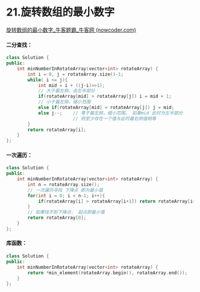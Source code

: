 # 21.旋转数组的最小数字

[旋转数组的最小数字_牛客题霸_牛客网 (nowcoder.com)](https://www.nowcoder.com/practice/9f3231a991af4f55b95579b44b7a01ba?tpId=295&tags=&title=&difficulty=0&judgeStatus=0&rp=0&sourceUrl=%2Fexam%2Foj%3Fpage%3D1%26tab%3D%E7%AE%97%E6%B3%95%E7%AF%87%26topicId%3D295)



#### 二分查找：

```c++
class Solution {
public:
    int minNumberInRotateArray(vector<int> rotateArray) {
        int i = 0, j = rotateArray.size()-1;
        while( i <= j){
            int mid = i + ((j-i)>>1);
            // 大于最左侧，去左半部分
            if(rotateArray[mid] > rotateArray[j]) i = mid + 1;   
            // 小于最左侧，缩小范围 
            else if(rotateArray[mid] < rotateArray[j]) j = mid;    
            else j--;    // 等于最左侧，缩小范围。 如果mid 此时为左半部分
                         // 则至少存在一个值与此时最右侧值相等
        }
        return rotateArray[i];
    }
};
```



#### 一次遍历：

```c++
class Solution {
public:
    int minNumberInRotateArray(vector<int> rotateArray) {
        int n = rotateArray.size();
        // 一次遍历寻找 下降点 即为最小值
        for(int i = 0; i < n-1; i++){
            if(rotateArray[i] > rotateArray[i+1]) return rotateArray[i+1];
        }
        // 如果找不到下降点， 起点即最小值
        return rotateArray[0];
    }
};
```



#### 库函数：

```c++
class Solution {
public:
    int minNumberInRotateArray(vector<int> rotateArray) {
        return *min_element(rotateArray.begin(), rotateArray.end());
    }
};
```

